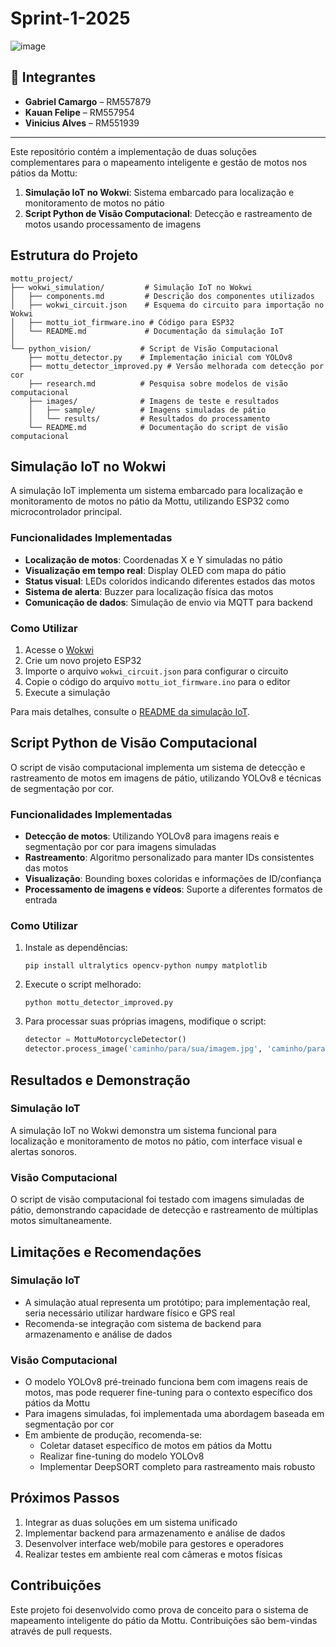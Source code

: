 # Sprint-1-2025

![image](https://github.com/user-attachments/assets/6335eded-1ce5-41f1-8fbd-7921804f3f67)

## 👥 Integrantes

- **Gabriel Camargo** – RM557879  
- **Kauan Felipe** – RM557954  
- **Vinicius Alves** – RM551939  

---

Este repositório contém a implementação de duas soluções complementares para o mapeamento inteligente e gestão de motos nos pátios da Mottu:

1. **Simulação IoT no Wokwi**: Sistema embarcado para localização e monitoramento de motos no pátio
2. **Script Python de Visão Computacional**: Detecção e rastreamento de motos usando processamento de imagens

## Estrutura do Projeto

```
mottu_project/
├── wokwi_simulation/         # Simulação IoT no Wokwi
│   ├── components.md         # Descrição dos componentes utilizados
│   ├── wokwi_circuit.json    # Esquema do circuito para importação no Wokwi
│   ├── mottu_iot_firmware.ino # Código para ESP32
│   └── README.md             # Documentação da simulação IoT
│
└── python_vision/           # Script de Visão Computacional
    ├── mottu_detector.py    # Implementação inicial com YOLOv8
    ├── mottu_detector_improved.py # Versão melhorada com detecção por cor
    ├── research.md          # Pesquisa sobre modelos de visão computacional
    ├── images/              # Imagens de teste e resultados
    │   ├── sample/          # Imagens simuladas de pátio
    │   └── results/         # Resultados do processamento
    └── README.md            # Documentação do script de visão computacional
```

## Simulação IoT no Wokwi

A simulação IoT implementa um sistema embarcado para localização e monitoramento de motos no pátio da Mottu, utilizando ESP32 como microcontrolador principal.

### Funcionalidades Implementadas

- **Localização de motos**: Coordenadas X e Y simuladas no pátio
- **Visualização em tempo real**: Display OLED com mapa do pátio
- **Status visual**: LEDs coloridos indicando diferentes estados das motos
- **Sistema de alerta**: Buzzer para localização física das motos
- **Comunicação de dados**: Simulação de envio via MQTT para backend

### Como Utilizar

1. Acesse o [Wokwi](https://wokwi.com/)
2. Crie um novo projeto ESP32
3. Importe o arquivo `wokwi_circuit.json` para configurar o circuito
4. Copie o código do arquivo `mottu_iot_firmware.ino` para o editor
5. Execute a simulação

Para mais detalhes, consulte o [README da simulação IoT](wokwi_simulation/README.md).

## Script Python de Visão Computacional

O script de visão computacional implementa um sistema de detecção e rastreamento de motos em imagens de pátio, utilizando YOLOv8 e técnicas de segmentação por cor.

### Funcionalidades Implementadas

- **Detecção de motos**: Utilizando YOLOv8 para imagens reais e segmentação por cor para imagens simuladas
- **Rastreamento**: Algoritmo personalizado para manter IDs consistentes das motos
- **Visualização**: Bounding boxes coloridas e informações de ID/confiança
- **Processamento de imagens e vídeos**: Suporte a diferentes formatos de entrada

### Como Utilizar

1. Instale as dependências:
   ```
   pip install ultralytics opencv-python numpy matplotlib
   ```

2. Execute o script melhorado:
   ```
   python mottu_detector_improved.py
   ```

3. Para processar suas próprias imagens, modifique o script:
   ```python
   detector = MottuMotorcycleDetector()
   detector.process_image('caminho/para/sua/imagem.jpg', 'caminho/para/saida.jpg')
   ```

## Resultados e Demonstração

### Simulação IoT
A simulação IoT no Wokwi demonstra um sistema funcional para localização e monitoramento de motos no pátio, com interface visual e alertas sonoros.

### Visão Computacional
O script de visão computacional foi testado com imagens simuladas de pátio, demonstrando capacidade de detecção e rastreamento de múltiplas motos simultaneamente.

## Limitações e Recomendações

### Simulação IoT
- A simulação atual representa um protótipo; para implementação real, seria necessário utilizar hardware físico e GPS real
- Recomenda-se integração com sistema de backend para armazenamento e análise de dados

### Visão Computacional
- O modelo YOLOv8 pré-treinado funciona bem com imagens reais de motos, mas pode requerer fine-tuning para o contexto específico dos pátios da Mottu
- Para imagens simuladas, foi implementada uma abordagem baseada em segmentação por cor
- Em ambiente de produção, recomenda-se:
  - Coletar dataset específico de motos em pátios da Mottu
  - Realizar fine-tuning do modelo YOLOv8
  - Implementar DeepSORT completo para rastreamento mais robusto

## Próximos Passos

1. Integrar as duas soluções em um sistema unificado
2. Implementar backend para armazenamento e análise de dados
3. Desenvolver interface web/mobile para gestores e operadores
4. Realizar testes em ambiente real com câmeras e motos físicas

## Contribuições

Este projeto foi desenvolvido como prova de conceito para o sistema de mapeamento inteligente do pátio da Mottu. Contribuições são bem-vindas através de pull requests.
